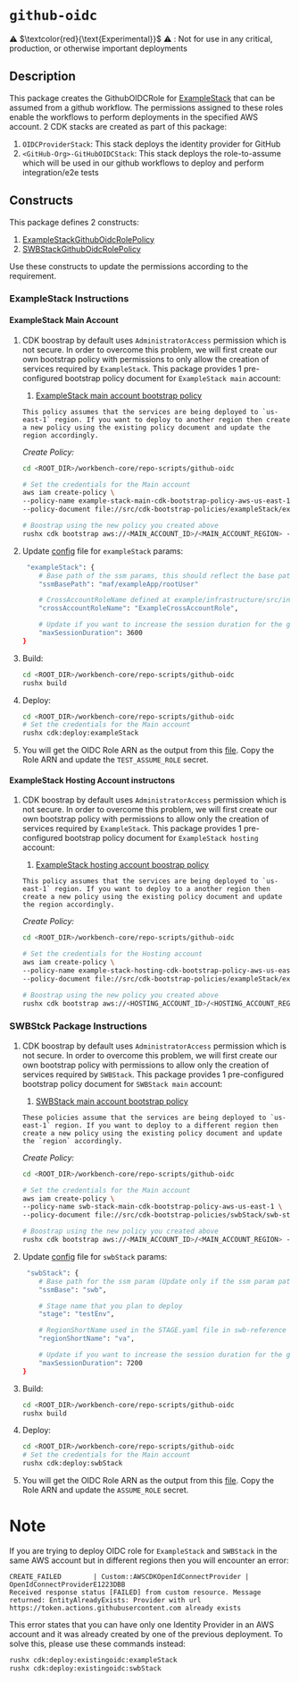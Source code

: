 # `github-oidc`

⚠️ $\textcolor{red}{\text{Experimental}}$ ⚠️ : Not for use in any critical, production, or otherwise important deployments

## Description
This package creates the GithubOIDCRole for [ExampleStack](../../example/infrastructure/src/example-stack.ts) that can be assumed from a github workflow. The permissions assigned to these roles enable the workflows to perform deployments in the specified AWS account. 2 CDK stacks are created as part of this package:
1. `OIDCProviderStack`: This stack deploys the identity provider for GitHub
2. `<GitHub-Org>-GitHubOIDCStack`: This stack deploys the role-to-assume which will be used in our github workflows to deploy and perform integration/e2e tests

## Constructs
This package defines 2 constructs:
1. [ExampleStackGithubOidcRolePolicy](./src/constructs/example-stack-github-oidc-role-policy.ts)
2. [SWBStackGithubOidcRolePolicy](./src/constructs/swb-stack-github-oidc-role-policy.ts)

Use these constructs to update the permissions according to the requirement.

### ExampleStack Instructions
#### ExampleStack Main Account
1. CDK boostrap by default uses `AdministratorAccess` permission which is not secure. In order to overcome this problem, we will first create our own bootstrap policy with permissions to only allow the creation of services required by `ExampleStack`. This package provides 1 pre-configured bootstrap policy document for `ExampleStack main` account:
    1. [ExampleStack main account bootstrap policy](./src/cdk-bootstrap-policies/exampleStack/example-stack-main-cdk-bootstrap-policy-aws-us-east-1.json)

    ```
    This policy assumes that the services are being deployed to `us-east-1` region. If you want to deploy to another region then create a new policy using the existing policy document and update the region accordingly.
    ```

    *Create Policy:*

    ```bash
    cd <ROOT_DIR>/workbench-core/repo-scripts/github-oidc

    # Set the credentials for the Main account
    aws iam create-policy \
    --policy-name example-stack-main-cdk-bootstrap-policy-aws-us-east-1 \
    --policy-document file://src/cdk-bootstrap-policies/exampleStack/example-stack-main-cdk-bootstrap-policy-aws-us-east-1.json

    # Boostrap using the new policy you created above
    rushx cdk bootstrap aws://<MAIN_ACCOUNT_ID>/<MAIN_ACCOUNT_REGION> --cloudformation-execution-policies "arn:aws:iam::<MAIN_ACCOUNT_ID>:policy/example-stack-main-cdk-bootstrap-policy-aws-us-east-1" -c "application=ExampleStack"
    ```
1. Update [config](./src/configs/config.json) file for `exampleStack` params:
    ```bash
     "exampleStack": {
        # Base path of the ssm params, this should reflect the base path defined in the example/infrastructure/integration-tests/config/testEnv.yaml file (Update only if base path is updated in example/infrastructure/integration-tests/config/testEnv.yaml)
        "ssmBasePath": "maf/exampleApp/rootUser"

        # CrossAccountRoleName defined at example/infrastructure/src/index.ts#L20
        "crossAccountRoleName": "ExampleCrossAccountRole",

        # Update if you want to increase the session duration for the github-oidc role
        "maxSessionDuration": 3600
    }
    ```
1. Build:
    ```bash
    cd <ROOT_DIR>/workbench-core/repo-scripts/github-oidc
    rushx build
    ```
1. Deploy:
    ```bash
    cd <ROOT_DIR>/workbench-core/repo-scripts/github-oidc
    # Set the credentials for the Main account
    rushx cdk:deploy:exampleStack
    ```
1. You will get the OIDC Role ARN as the output from this [file](./src/configs/cdk-outputs.json). Copy the Role ARN and update the `TEST_ASSUME_ROLE` secret.

#### ExampleStack Hosting Account instructons
1. CDK boostrap by default uses `AdministratorAccess` permission which is not secure. In order to overcome this problem, we will first create our own bootstrap policy with permissions to allow only the creation of services required by `ExampleStack`. This package provides 1 pre-configured bootstrap policy document for `ExampleStack hosting` account:
    1. [ExampleStack hosting account boostrap policy](./src/cdk-bootstrap-policies/exampleStack/example-stack-hosting-cdk-bootstrap-policy-aws-us-east-1.json)

    ```
    This policy assumes that the services are being deployed to `us-east-1` region. If you want to deploy to a another region then create a new policy using the existing policy document and update the region accordingly.
    ```

    *Create Policy:*

    ```bash
    cd <ROOT_DIR>/workbench-core/repo-scripts/github-oidc

    # Set the credentials for the Hosting account
    aws iam create-policy \
    --policy-name example-stack-hosting-cdk-bootstrap-policy-aws-us-east-1 \
    --policy-document file://src/cdk-bootstrap-policies/exampleStack/example-stack-hosting-cdk-bootstrap-policy-aws-us-east-1.json

    # Boostrap using the new policy you created above
    rushx cdk bootstrap aws://<HOSTING_ACCOUNT_ID>/<HOSTING_ACCOUNT_REGION> --trust <MAIN_ACCOUNT_ID> --trust-for-lookup <MAIN_ACCOUNT_ID> --cloudformation-execution-policies "arn:aws:iam::<HOSTING_ACCOUNT_ID>:policy/example-stack-hosting-cdk-bootstrap-policy-aws-us-east-1" -c "application=ExampleStack"
    ```

### SWBStck Package Instructions
1. CDK boostrap by default uses `AdministratorAccess` permission which is not secure. In order to overcome this problem, we will first create our own bootstrap policy with permissions to allow only the creation of services required by `SWBStack`. This package provides 1 pre-configured bootstrap policy document for `SWBStack main` account:
    1. [SWBStack main account bootstrap policy](./src/cdk-bootstrap-policies/swbStack/swb-stack-main-cdk-bootstrap-policy-aws-us-east-1.json)

    ```
    These policies assume that the services are being deployed to `us-east-1` region. If you want to deploy to a different region then create a new policy using the existing policy document and update the `region` accordingly.
    ```

    *Create Policy:*

    ```bash
    cd <ROOT_DIR>/workbench-core/repo-scripts/github-oidc

    # Set the credentials for the Main account
    aws iam create-policy \
    --policy-name swb-stack-main-cdk-bootstrap-policy-aws-us-east-1 \
    --policy-document file://src/cdk-bootstrap-policies/swbStack/swb-stack-main-cdk-bootstrap-policy-aws-us-east-1.json

    # Boostrap using the new policy you created above
    rushx cdk bootstrap aws://<MAIN_ACCOUNT_ID>/<MAIN_ACCOUNT_REGION> --cloudformation-execution-policies "arn:aws:iam::<MAIN_ACCOUNT_ID>:policy/swb-stack-main-cdk-bootstrap-policy-aws-us-east-1" -c "application=SWBStack"
    ```
1. Update [config](./src/configs/config.json) file for `swbStack` params:
    ```bash
     "swbStack": {
        # Base path for the ssm param (Update only if the ssm param path is updated in the swb-reference package)
        "ssmBase": "swb",

        # Stage name that you plan to deploy
        "stage": "testEnv",

        # RegionShortName used in the STAGE.yaml file in swb-reference
        "regionShortName": "va",

        # Update if you want to increase the session duration for the github-oidc role
        "maxSessionDuration": 7200
    }
    ```
1. Build:
    ```bash
    cd <ROOT_DIR>/workbench-core/repo-scripts/github-oidc
    rushx build
    ```
1. Deploy:
    ```bash
    cd <ROOT_DIR>/workbench-core/repo-scripts/github-oidc
    # Set the credentials for the Main account
    rushx cdk:deploy:swbStack
    ```
1. You will get the OIDC Role ARN as the output from this [file](./src/configs/cdk-outputs.json). Copy the Role ARN and update the `ASSUME_ROLE` secret.


# Note
If you are trying to deploy OIDC role for `ExampleStack` and `SWBStack` in the same AWS account but in different regions then you will encounter an error:

```
CREATE_FAILED        | Custom::AWSCDKOpenIdConnectProvider | OpenIdConnectProviderE1223DBB
Received response status [FAILED] from custom resource. Message returned: EntityAlreadyExists: Provider with url https://token.actions.githubusercontent.com already exists
```

This error states that you can have only one Identity Provider in an AWS account and it was already created by one of the previous deployment. To solve this, please use these commands instead:

```bash
rushx cdk:deploy:existingoidc:exampleStack
rushx cdk:deploy:existingoidc:swbStack
```